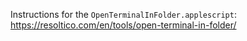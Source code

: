 Instructions for the `OpenTerminalInFolder.applescript`:
https://resoltico.com/en/tools/open-terminal-in-folder/

